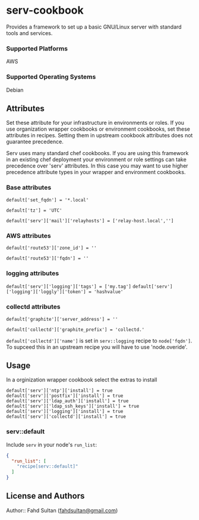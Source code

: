 # serv-cookbook

Provides a framework to set up a basic GNU/Linux server with standard tools and services.

### Supported Platforms

AWS

### Supported Operating Systems

Debian

## Attributes

Set these attribute for your infrastructure in environments or roles.
If you use organization wrapper cookbooks or environment cookbooks, set these attributes in recipes.  Setting them in upstream cookbook attributes does not guarantee precedence.

Serv uses many standard chef cookbooks. If you are using this framework in an existing chef deployment your environment or role settings can take precedence over 'serv' attributes.  In this case you may want to use higher precedence attribute types in your wrapper and environment cookbooks.

### Base attributes

`default['set_fqdn'] = '*.local'`

`default['tz'] = 'UTC'`

`default['serv']['mail']['relayhosts'] = ['relay-host.local','']`

### AWS attributes
`default['route53']['zone_id'] = ''`

`default['route53']['fqdn'] = ''`


### logging attributes
`default['serv']['logging']['tags'] = ['my.tag']`
`default['serv']['logging']['loggly']['token'] = 'hashvalue'`

### collectd attributes
`default['graphite']['server_address'] = ''`

`default['collectd']['graphite_prefix'] = 'collectd.'`

`default['collectd']['name']` is set in `serv::logging` recipe to `node['fqdn']`.  To supceed this in an upstream recipe you will have to use 'node.overide'.

## Usage

In a orginization wrapper cookbook select the extras to install

```
default['serv']['ntp']['install'] = true
default['serv']['postfix']['install'] = true
default['serv']['ldap_auth']['install'] = true
default['serv']['ldap_ssh_keys']['install'] = true
default['serv']['logging']['install'] = true
default['serv']['collectd']['install'] = true
```

### serv::default

Include `serv` in your node's `run_list`:

```json
{
  "run_list": [
    "recipe[serv::default]"
  ]
}
```

## License and Authors

Author:: Fahd Sultan (<fahdsultan@gmail.com>)
